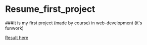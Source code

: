 # Resume_first_project
###It is my first project (made by course) in web-development (it's funwork)

[Result here](https://tep98.github.io/Resume_first_project/)
